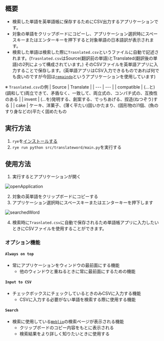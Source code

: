 ## 概要
- 検索した単語を英単語帳に保存するためにCSV出力するアプリケーションです。
- 対象の単語をクリップボードにコピーし、アプリケーション選択時にスペースキーまたはエンターキーを押下すると対象単語の日本語訳が表示されます。
- 検索した単語は検索した際に`Trasnlated.csv`というファイルに自動で記述されます。(`Trasnlated.csv`はSource(翻訳前の単語)とTranslated(翻訳後の単語)の2列によって構成されています。)
 そのCSVファイルを英単語アプリに入力することで保存します。(英単語アプリはCSV入力できるものであれば何でも良いのですが今回は[`remaindo`](https://www.google.com/url?sa=t&source=web&rct=j&opi=89978449&url=https://apps.apple.com/jp/app/%25E5%25BF%2598%25E5%258D%25B4%25E6%259B%25B2%25E7%25B7%259A%25E3%2581%25A7%25E6%259A%2597%25E8%25A8%2598%25E3%2582%25A2%25E3%2583%2597%25E3%2583%25AA-remindo/id1058865810&ved=2ahUKEwjLrO_5ppCIAxWjbvUHHQkGJo4QFnoECAkQAQ&usg=AOvVaw1AMD9lZ3OE_Q0sWM7SHaNf)というアプリケーションを使用しています)

※ `Trasnlated.csv`の例
| Source | Translate |
| --- | --- |
| compatible | (…と)(調和して)両立できて、矛盾なく、一致して、両立式の、コンパチ式の、互換性のある |
| invent | (…を)発明する、創案する、でっちあげる、捏造(ねつぞう)する |
| cake | ケーキ、洋菓子、(薄く平たい)固いかたまり、(固形物の)1個、(魚のすり身などの)平たく固めたもの

## 実行方法
1. `rye`を[インストールする](https://rye.astral.sh)
2. `rye run python src/translateword/main.py`を実行する

## 使用方法
1. 実行するとアプリケーションが開く

![openApplication](static/openApplication.png)

2. 対象の英単語をクリップボードにコピーする
3. アプリケーション選択時にスペースキーまたはエンターキーを押下します
 
![searchedWord](static/searchedWord.png)

4. 検索時に`Trasnlated.csv`に自動で保存されるため単語帳アプリに入力したいときにCSVファイルを使用することができます。
### オプション機能
#### `Always on top`
- 常にアプリケーションをウィンドウの最前面にする機能
    - 他のウィンドウと重ねるときに常に最前面にするための機能
#### `Input to CSV`
- チェックボックスにチェックしているときのみCSVに入力する機能
    - CSVに入力する必要がない単語を検索する際に使用する機能
#### `Search`
- 検索に使用している[`Weblio`](https://ejje.weblio.jp)の検索ページが表示される機能
    - クリップボードのコピー内容をもとに表示される
    - 検索結果をより詳しく知りたいときに使用する



